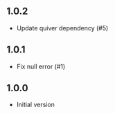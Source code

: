 ## 1.0.2

- Update quiver dependency (#5)

## 1.0.1

- Fix null error (#1)

## 1.0.0

- Initial version

